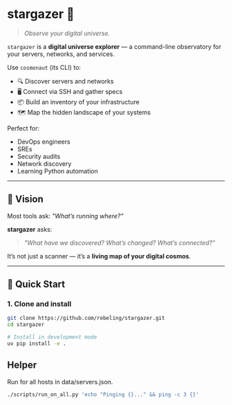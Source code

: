 # stargazer 🌌

> _Observe your digital universe._

`stargazer` is a **digital universe explorer** — a command-line observatory for your servers, networks, and services.

Use `cosmonaut` (its CLI) to:
- 🔍 Discover servers and networks
- 🖥️ Connect via SSH and gather specs
- 📦 Build an inventory of your infrastructure
- 🗺️ Map the hidden landscape of your systems

Perfect for:
- DevOps engineers
- SREs
- Security audits
- Network discovery
- Learning Python automation

---

## 🎯 Vision

Most tools ask: *"What’s running where?"*

**stargazer** asks:
> *"What have we discovered? What’s changed? What’s connected?"*

It’s not just a scanner — it’s a **living map of your digital cosmos**.

---

## 🚀 Quick Start

### 1. Clone and install
```bash
git clone https://github.com/rebeling/stargazer.git
cd stargazer

# Install in development mode
uv pip install -e .
```

## Helper

Run for all hosts in data/servers.json.

```bash
./scripts/run_on_all.py 'echo "Pinging {}..." && ping -c 3 {}'
```
